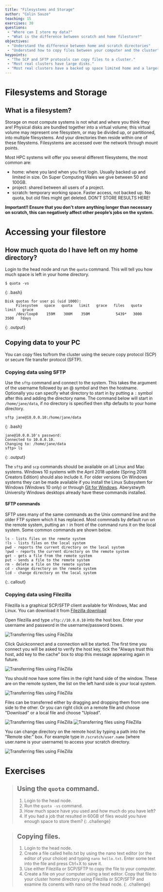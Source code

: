```yaml
---
title: "Filesystems and Storage"
author: "Colin Sauze"
teaching: 15
exercises: 30
questions: 
 - "Where can I store my data?"
 - "What is the difference between scratch and home filestore?"
objectives: 
 - "Understand the difference between home and scratch directories"
 - "Understand how to copy files between your computer and the cluster"
keypoints:
 - "The SCP and SFTP protocols can copy files to a cluster."
 - "Most real clusters have large disks."
 - "Most real clusters have a backed up space limited home and a larger scratch drive for temporary data."
---
```



# Filesystems and Storage

## What is a filesystem?
Storage on most compute systems is not what and where you think they are! Physical disks are bundled together into a virtual volume; this virtual volume may represent one filesystem, or may be divided up, or partitioned, into multiple filesystems. And your directories then reside within one of these fileystems. Filesystems are accessed over the network through mount points.

Most HPC systems will offer you several different filesystems, the most common are:
* home: where you land when you first login. Usually backed up and limited in size. On Super Computing Wales we give between 50 and 100GB.
* project: shared between all users of a project. 
* scratch: temporary working space. Faster access, not backed up. No quota, but old files might get deleted. DON'T STORE RESULTS HERE!

**Important!! Ensure that you don't store anything longer than necessary on scratch, this can negatively affect other people’s jobs on the system.**

# Accessing your filestore

## How much quota do I have left on my home directory?

Login to the head node and run the ```quota``` command. This will tell you how much space is left in your home directory. 

~~~
$ quota -vs
~~~
{: .bash}

~~~
Disk quotas for user pi (uid 1000): 
     Filesystem   space   quota   limit   grace   files   quota   limit   grace
     /dev/loop0    159M    300M    350M            5439*   3000    3500   7days

~~~
{: .output}


## Copying data to your PC

You can copy files to/from the cluster using the secure copy protocol (SCP) or secure file transfer protocol (SFTP). 

### Copying data using SFTP

Use the ```sftp``` command and connect to the system. This takes the argument of the username followed by an @ symbol and then the hostname. Optionally you can specify what directory to start in by putting a ```:``` symbol after this and adding the directory name. The command below will start in ```/home/jane/data```, if no directory is specified then sftp defaults to your home directory. 

~~~
sftp jane@10.0.0.10:/home/jane/data
~~~
{: .bash}


~~~
jane@10.0.0.10's password: 
Connected to 10.0.0.10.
Changing to: /home/jane/data
sftp> ls
~~~
{: .output}


The ```sftp``` and ```scp``` commands should be available on all Linux and Mac systems. Windows 10 systems with the April 2018 update (Spring 2018 Creators Edition) should also include it. For older versions On Windows systems they can be made available if you install the Linux Subsystem for Windows (Windows 10 only) or through [Git for Windows](https://gitforwindows.org).
Aberystwyth University Windows desktops already have these commands installed. 

#### SFTP commands
SFTP uses many of the same commands as the Unix command line and the older FTP system which it has replaced. Most commnads by default run on the remote system, putting an `!` in front of the command runs it on the local system. Some common commands are shown below.
~~~
ls - lists files on the remote system
!ls - lists files on the local system
pwd - reports the current directory on the local system
!pwd - reports the current directory on the remote system
get - gets a file from the remote system
put - sends a file to the remote system
rm - delete a file on the remote system
cd - change directory on the remote system
lcd - change directory on the local system
~~~
{:. callout}


### Copying data using Filezilla

Filezilla is a graphical SCP/SFTP client available for Windows, Mac and Linux. You can download it from [Filezilla download](https://filezilla-project.org/download.php?type=client)

Open filezilla and type ```sftp://10.0.0.10``` into the host box. Enter your username and password in the username/password boxes.

![Transferring files using FileZilla](../fig/filezilla1.png)

Click Quickconnect and a connection will be started. The first time you connect you will be asked to verify the host key, tick the "Always trust this host, add key to the cache" box to stop this message appearing again in future.

![Transferring files using FileZilla](../fig/filezilla2.png)

You should now have some files in the right hand side of the window. These are on the remote system, the list on the left hand side is your local system.

![Transferring files using FileZilla](../fig/filezilla3.png)

Files can be transferred either by dragging and dropping them from one side to the other. Or you can right click on a remote file and choose "Download" or a local file and choose "Upload". 

![Transferring files using FileZilla](../fig/filezilla4.png)
![Transferring files using FileZilla](../fig/filezilla5.png)

You can change directory on the remote host by typing a path into the "Remote site:" box. For example type in ```/scratch/user.name``` (where user.name is your username) to access your scratch directory. 

![Transferring files using FileZilla](../fig/filezilla6.png)



# Exercises

> ## Using the `quota` command.
> 1. Login to the head node.
> 2. Run the `quota -vs` command. 
> 3. How much space have you used and how much do you have left? 
> 4. If you had a job that resulted in 60GB of files would you have enough space to store them?
{: .challenge}

> ## Copying files.
> 1. Login to the head node.
> 2. Create a file called hello.txt by using the nano text editor (or the editor of your choice) and typing `nano hello.txt`. Enter some text into the file and press Ctrl+X to save it. 
> 3. Use either Filezilla or SCP/SFTP to copy the file to your computer. 
> 4. Create a file on your computer using a text editor. Copy that file to your cluster home directory using Filezilla or SCP/SFTP and examine its conents with nano on the head node. 
{: .challenge}
